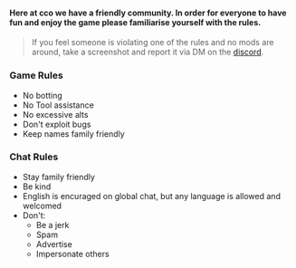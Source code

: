 

#### Here at cco we have a friendly community. In order for everyone to have fun and enjoy the game please familiarise yourself with the rules. 

> If you feel someone is violating one of the rules and no mods are around, take a screenshot and report it via DM on the [discord](https://discord.gg/JREx8xz).

### Game Rules
* No botting 
* No Tool assistance
* No excessive alts
* Don't exploit bugs
* Keep names family friendly
### Chat Rules
* Stay family friendly
* Be kind
* English is encuraged on global chat, but any language is allowed and welcomed
* Don't: 
  - Be a jerk
  - Spam  
  - Advertise  
  - Impersonate others  

